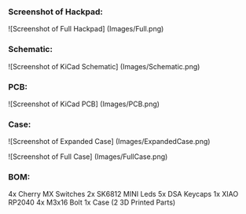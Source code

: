 ### Screenshot of Hackpad:
![Screenshot of Full Hackpad]
(Images/Full.png)

### Schematic:
![Screenshot of KiCad Schematic]
(Images/Schematic.png)

### PCB:
![Screenshot of KiCad PCB]
(Images/PCB.png)

### Case:
![Screenshot of Expanded Case]
(Images/ExpandedCase.png)

![Screenshot of Full Case]
(Images/FullCase.png)


### BOM:
4x Cherry MX Switches
2x SK6812 MINI Leds
5x DSA Keycaps
1x XIAO RP2040
4x M3x16 Bolt
1x Case (2 3D Printed Parts)